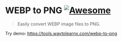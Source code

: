 # WEBP to PNG [![Awesome](https://cdn.rawgit.com/sindresorhus/awesome/d7305f38d29fed78fa85652e3a63e154dd8e8829/media/badge.svg)](https://github.com/sindresorhus/awesome)

>Easily convert WEBP image files to PNG.

Try demo: https://tools.waytolearnx.com/webp-to-png
